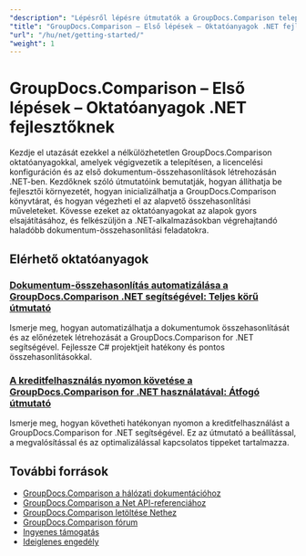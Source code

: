 ```yaml
---
"description": "Lépésről lépésre útmutatók a GroupDocs.Comparison telepítéséhez, licenceléséhez, beállításához és az első dokumentum-összehasonlító program létrehozásához .NET alkalmazásokban."
"title": "GroupDocs.Comparison – Első lépések – Oktatóanyagok .NET fejlesztőknek"
"url": "/hu/net/getting-started/"
"weight": 1
---
```


# GroupDocs.Comparison – Első lépések – Oktatóanyagok .NET fejlesztőknek

Kezdje el utazását ezekkel a nélkülözhetetlen GroupDocs.Comparison oktatóanyagokkal, amelyek végigvezetik a telepítésen, a licencelési konfiguráción és az első dokumentum-összehasonlítások létrehozásán .NET-ben. Kezdőknek szóló útmutatóink bemutatják, hogyan állíthatja be fejlesztői környezetét, hogyan inicializálhatja a GroupDocs.Comparison könyvtárat, és hogyan végezheti el az alapvető összehasonlítási műveleteket. Kövesse ezeket az oktatóanyagokat az alapok gyors elsajátításához, és felkészüljön a .NET-alkalmazásokban végrehajtandó haladóbb dokumentum-összehasonlítási feladatokra.

## Elérhető oktatóanyagok

### [Dokumentum-összehasonlítás automatizálása a GroupDocs.Comparison .NET segítségével: Teljes körű útmutató](./automate-document-comparison-groupdocs-net/)
Ismerje meg, hogyan automatizálhatja a dokumentumok összehasonlítását és az előnézetek létrehozását a GroupDocs.Comparison for .NET segítségével. Fejlessze C# projektjeit hatékony és pontos összehasonlításokkal.

### [A kreditfelhasználás nyomon követése a GroupDocs.Comparison for .NET használatával: Átfogó útmutató](./track-credit-consumption-groupdocs-comparison-dotnet/)
Ismerje meg, hogyan követheti hatékonyan nyomon a kreditfelhasználást a GroupDocs.Comparison for .NET segítségével. Ez az útmutató a beállítással, a megvalósítással és az optimalizálással kapcsolatos tippeket tartalmazza.

## További források

- [GroupDocs.Comparison a hálózati dokumentációhoz](https://docs.groupdocs.com/comparison/net/)
- [GroupDocs.Comparison a Net API-referenciához](https://reference.groupdocs.com/comparison/net/)
- [GroupDocs.Comparison letöltése Nethez](https://releases.groupdocs.com/comparison/net/)
- [GroupDocs.Comparison fórum](https://forum.groupdocs.com/c/comparison)
- [Ingyenes támogatás](https://forum.groupdocs.com/)
- [Ideiglenes engedély](https://purchase.groupdocs.com/temporary-license/)